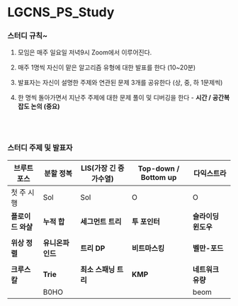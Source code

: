 # LGCNS_PS_Study
### 스터디 규칙~

1. 모임은 매주 일요일 저녁9시 Zoom에서 이루어진다.

2. 매주 1명씩 자신이 맡은 알고리즘 유형에 대한 발표를 한다 (10~20분)

3. 발표자는 자신이 설명한 주제와 연관된 문제 3개를 공유한다 (상, 중, 하 1문제씩)

4. 한 명씩 돌아가면서 지난주 주제에 대한 문제 풀이 및 디버깅을 한다 - **시간 / 공간복잡도 논의 (중요)**



<br/>

<br/>

### 스터디 주제 및 발표자

| 브루트 포스       | 분할 정복        | LIS(가장 긴 증가수열) | Top-down / Bottom up | 다익스트라          |
| ----------------- | ---------------- | --------------------- | -------------------- | ------------------- |
| 첫 주 시행        | Sol              | Sol | O | O |
| **플로이드 와샬** | **누적 합**      | **세그먼트 트리**     | **투 포인터**        | **슬라이딩 윈도우** |
|                   |                  |                       |                      |                     |
| **위상 정렬**     | **유니온파인드** | **트리 DP**           | **비트마스킹**       | **벨만-포드**       |
|                   |                  |                       |                      |                     |
| **크루스칼**      | **Trie**         | **최소 스패닝 트리**  | **KMP**              | **네트워크 유량**   |
|                   | B0HO                 |                       |                      |      beom               |
